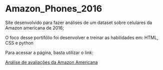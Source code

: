 # Amazon_Phones_2016

Site desenvolvido para fazer análises de um dataset sobre celulares da Amazon americana de 2016;

O foco desse portifólio foi desenvolver e treinar as habilidades em: HTML, CSS e python

Para acessar a página, basta utilizar o link:

<a href="https://jojojmo.github.io/Amazon-Phones-2016/templates/explicando_codigo.html">Análise de avaliações da Amazon Americana</a>
